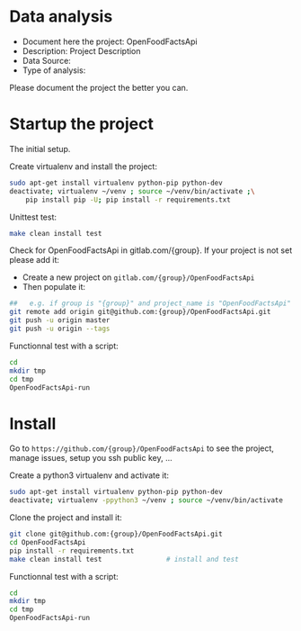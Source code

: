 # Data analysis
- Document here the project: OpenFoodFactsApi
- Description: Project Description
- Data Source:
- Type of analysis:

Please document the project the better you can.

# Startup the project

The initial setup.

Create virtualenv and install the project:
```bash
sudo apt-get install virtualenv python-pip python-dev
deactivate; virtualenv ~/venv ; source ~/venv/bin/activate ;\
    pip install pip -U; pip install -r requirements.txt
```

Unittest test:
```bash
make clean install test
```

Check for OpenFoodFactsApi in gitlab.com/{group}.
If your project is not set please add it:

- Create a new project on `gitlab.com/{group}/OpenFoodFactsApi`
- Then populate it:

```bash
##   e.g. if group is "{group}" and project_name is "OpenFoodFactsApi"
git remote add origin git@github.com:{group}/OpenFoodFactsApi.git
git push -u origin master
git push -u origin --tags
```

Functionnal test with a script:

```bash
cd
mkdir tmp
cd tmp
OpenFoodFactsApi-run
```

# Install

Go to `https://github.com/{group}/OpenFoodFactsApi` to see the project, manage issues,
setup you ssh public key, ...

Create a python3 virtualenv and activate it:

```bash
sudo apt-get install virtualenv python-pip python-dev
deactivate; virtualenv -ppython3 ~/venv ; source ~/venv/bin/activate
```

Clone the project and install it:

```bash
git clone git@github.com:{group}/OpenFoodFactsApi.git
cd OpenFoodFactsApi
pip install -r requirements.txt
make clean install test                # install and test
```
Functionnal test with a script:

```bash
cd
mkdir tmp
cd tmp
OpenFoodFactsApi-run
```
